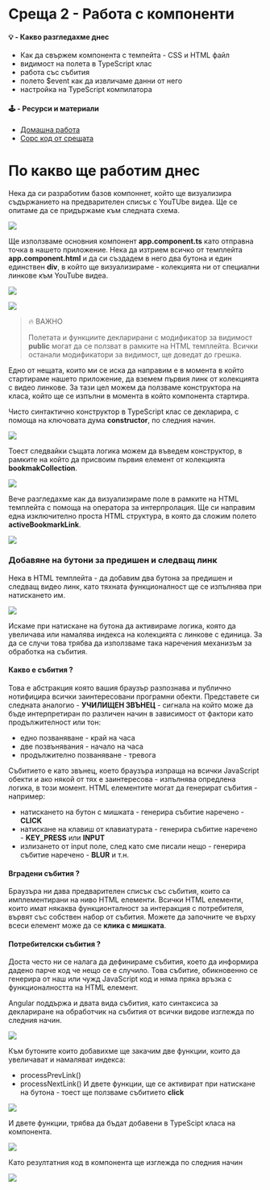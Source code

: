 # Среща 2 - Работа с компоненти
 
#### 💡 - Какво разгледахме днес
- Как да свържем компонента с темпейта - CSS и HTML файл
- видимост на полета в TypeScript клас
- работа със събития
- полето $event как да извличаме данни от него
- настройка на TypeScript компилатора

#### 🕹️ - Ресурси и материали
- [Домашна работа](./hw)
- [Сорс код от срещата](./source/)

# По какво ще работим днес

Нека да си разработим базов компоннет, който ще визуализира съдържанието на предварителен списък с YouTUbe видеа. Ще се опитаме да се придържаме към следната схема.

![](@imgs/2024-04-15-21-48-45.png)

Ще използваме основния компонент **app.component.ts** като отправна точка в нашето приложение. Нека да изтрием всичко от темплейта **app.component.html** и да си създадем в него два бутона и един единствен **div**, в който ще визуализираме - колекцията ни от специални линкове към YouTube видеа.


![](@imgs/2024-04-15-21-06-47.png)



![](@imgs/2024-04-15-21-19-00.png)



> 🔥 ВАЖНО
>
> Полетата и функциите декларирани с модификатор за видимост **public** могат да се ползват в рамките на HTML
> темплейта. Всички останали модификатори за видимост, ще доведат до грешка.

Едно от нещата, които ми се иска да направим е в момента в който стартираме нашето приложение, да вземем първия линк от колекцията с видео линкове. За тази цел можем да ползваме конструктора на класа, който ще се изпълни в момента в който компонента стартира. 

Чисто синтактично конструктор в TypeScript клас се декларира, с помоща на ключовата дума **constructor**, по следния начин.

![](@imgs/2024-04-15-21-33-51.png)


Тоест следвайки същата логика можем да въведем конструктор, в рамките на който да присвоим първия елемент от колекцията **bookmakCollection**.

![](@imgs/2024-04-15-21-41-23.png)

Вече разгледахме как да визуализираме поле в рамките на HTML темплейта с помоща на оператора за интерпролация. Ще си направим една изключително проста HTML структура, в която да сложим полето **activeBookmarkLink**.

![](@imgs/2024-04-15-21-44-26.png)

### Добавяне на бутони за предишен и следващ линк

Нека в HTML темплейта - да добавим два бутона за предишен и следващ видео линк, като тяхната функционалност ще се изпълнява при натискането им.

![](@imgs/2024-04-20-10-19-38.png)

Искаме при натискане на бутона да активираме логика, която да увеличава или намалява индекса на колекцията с линкове с единица. За да се случи това трябва да използваме така наречения механизъм за обработка на събития. 

#### Какво е събития ?
Това е абстракция която вашия браузър разпознава и публично нотифицира всички заинтересовани програмни обекти. Представете си следната аналогио - **УЧИЛИЩЕН ЗВЪНЕЦ** - сигнала на който може да бъде интерпретиран по различен начин в зависимост от фактори като продължителност или тон:
- едно позваняване - край на часа
- две позвънявания - начало на часа
- продължително позваняване - тревога

Събитието е като звънец, което браузъра изпраща на всички JavaScript обекти и ако някой от тях е заинтересова - изпълнява опредлена логика, в този момент. 
HTML елементите могат да генерират събития - например:
- натискането на бутон с мишката - генерира събитие наречено - **CLICK**
- натискане на клавиш от клавиатурата - генерира събитие наречено - **KEY_PRESS** или **INPUT**
- излизането от input поле, след като сме писали нещо - генерира събитие наречено - **BLUR** и т.н.

#### Вградени събития ?
Браузъра ни дава предварителен списък със събития, които са имплементирани на ниво HTML елементи. Всички HTML елементи, които имат някаква функционталност за интеракция с потребителя, вървят със собствен набор от събития. Можете да започните че върху всеси елемент може да се **клика с мишката**.

#### Потребителски събития ?
Доста често ни се налага да дефинираме събития, което да информира дадено парче код че нещо се е случило. Това събитие, обикновенно се генерира от наш или чужд JavaScript код и няма пряка връзка с функционалността на HTML елемент. 

Angular поддържа и двата вида събития, като синтаксиса за деклариране на обработчик на събития от всички видове изглежда по следния начин.

![](@imgs/2024-04-20-10-54-21.png)

Към бутоните които добавихме ще закачим две функции, които да увеличават и намаляват индекса:
- processPrevLink()
- processNextLink()
И двете функции, ще се активират при натискане на бутона - тоест ще ползваме събитието **click**

![](@imgs/2024-04-20-10-54-39.png)

И двете функции, трябва да бъдат добавени в TypeScipt класа на компонента. 

![](@imgs/2024-04-20-11-06-39.png)

Като резултатния код в компонента ще изглежда по следния начин

![](@imgs/2024-04-20-11-07-33.png)